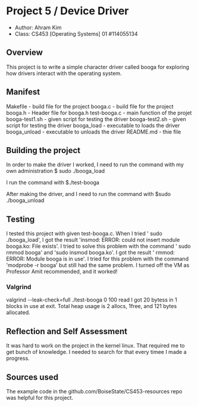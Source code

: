 
# Project 5 / Device Driver

* Author: Ahram Kim
* Class: CS453 [Operating Systems] 01 #114055134


## Overview

This project is to write a simple character driver called booga for exploring how drivers interact 
with the operating system.

## Manifest

Makefile - build file for the project
booga.c - build file for the project
booga.h - Header file for booga.h
test-booga.c - main function of the projet
booga-test1.sh - given script for testing the driver
booga-test2.sh - given script for testing the driver
booga_load - executable to loads the driver
booga_unload - executable to unloads the driver
README.md - thie file

## Building the project

In order to make the driver I  worked, I need to run the command with my own administration
$ sudo ./booga_load

I run the command with 
$./test-booga <minor number> <buffer size> <read or write>

After making the driver, and I need to run the command with
$sudo ./booga_unload

## Testing

I tested this project with given test-booga.c. 
When I tried ' sudo ./booga_load', I got the result 'insmod: ERROR: could not insert module booga.ko: File exists'.
I tried to solve this problem with the command ' sudo rmmod booga' and 'sudo insmod booga.ko'.
I got the result ' rmmod: ERROR: Module booga is in use'.
I tried for this problem with the command 'modprobe -r booga' but still had the same problem.
I turned off the VM as Professor Amit recommended, and it worked!

### Valgrind

valgrind --leak-check=full ./test-booga 0 100 read
I got 20 bytess in 1 blocks in use at exit. Total heap usage is 2 allocs, 1free, and 121 bytes allocated.

## Reflection and Self Assessment

It was hard to work on the project in the kernel linux. That required me to get bunch of knowledge.
I needed to search for that every timee I made a progress.

## Sources used

The example code in the github.com/BoiseState/CS453-resources repo was helpful for this project. 



